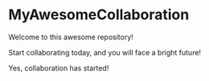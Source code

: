 # MyAwesomeCollaboration

Welcome to this awesome repository!

Start collaborating today, and you will face a bright future!


Yes, collaboration has started!